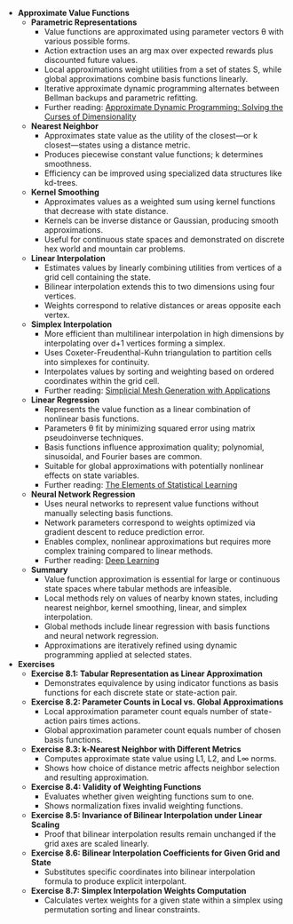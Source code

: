 - **Approximate Value Functions**
  - **Parametric Representations**
    - Value functions are approximated using parameter vectors θ with various possible forms.
    - Action extraction uses an arg max over expected rewards plus discounted future values.
    - Local approximations weight utilities from a set of states S, while global approximations combine basis functions linearly.
    - Iterative approximate dynamic programming alternates between Bellman backups and parametric refitting.
    - Further reading: [Approximate Dynamic Programming: Solving the Curses of Dimensionality](https://onlinelibrary.wiley.com/doi/book/10.1002/9781118032718)
  - **Nearest Neighbor**
    - Approximates state value as the utility of the closest—or k closest—states using a distance metric.
    - Produces piecewise constant value functions; k determines smoothness.
    - Efficiency can be improved using specialized data structures like kd-trees.
  - **Kernel Smoothing**
    - Approximates values as a weighted sum using kernel functions that decrease with state distance.
    - Kernels can be inverse distance or Gaussian, producing smooth approximations.
    - Useful for continuous state spaces and demonstrated on discrete hex world and mountain car problems.
  - **Linear Interpolation**
    - Estimates values by linearly combining utilities from vertices of a grid cell containing the state.
    - Bilinear interpolation extends this to two dimensions using four vertices.
    - Weights correspond to relative distances or areas opposite each vertex.
  - **Simplex Interpolation**
    - More efficient than multilinear interpolation in high dimensions by interpolating over d+1 vertices forming a simplex.
    - Uses Coxeter-Freudenthal-Kuhn triangulation to partition cells into simplexes for continuity.
    - Interpolates values by sorting and weighting based on ordered coordinates within the grid cell.
    - Further reading: [Simplicial Mesh Generation with Applications](https://ecommons.cornell.edu/handle/1813/6361)
  - **Linear Regression**
    - Represents the value function as a linear combination of nonlinear basis functions.
    - Parameters θ fit by minimizing squared error using matrix pseudoinverse techniques.
    - Basis functions influence approximation quality; polynomial, sinusoidal, and Fourier bases are common.
    - Suitable for global approximations with potentially nonlinear effects on state variables.
    - Further reading: [The Elements of Statistical Learning](https://web.stanford.edu/~hastie/ElemStatLearn/)
  - **Neural Network Regression**
    - Uses neural networks to represent value functions without manually selecting basis functions.
    - Network parameters correspond to weights optimized via gradient descent to reduce prediction error.
    - Enables complex, nonlinear approximations but requires more complex training compared to linear methods.
    - Further reading: [Deep Learning](https://www.deeplearningbook.org/)
  - **Summary**
    - Value function approximation is essential for large or continuous state spaces where tabular methods are infeasible.
    - Local methods rely on values of nearby known states, including nearest neighbor, kernel smoothing, linear, and simplex interpolation.
    - Global methods include linear regression with basis functions and neural network regression.
    - Approximations are iteratively refined using dynamic programming applied at selected states.
- **Exercises**
  - **Exercise 8.1: Tabular Representation as Linear Approximation**
    - Demonstrates equivalence by using indicator functions as basis functions for each discrete state or state-action pair.
  - **Exercise 8.2: Parameter Counts in Local vs. Global Approximations**
    - Local approximation parameter count equals number of state-action pairs times actions.
    - Global approximation parameter count equals number of chosen basis functions.
  - **Exercise 8.3: k-Nearest Neighbor with Different Metrics**
    - Computes approximate state value using L1, L2, and L∞ norms.
    - Shows how choice of distance metric affects neighbor selection and resulting approximation.
  - **Exercise 8.4: Validity of Weighting Functions**
    - Evaluates whether given weighting functions sum to one.
    - Shows normalization fixes invalid weighting functions.
  - **Exercise 8.5: Invariance of Bilinear Interpolation under Linear Scaling**
    - Proof that bilinear interpolation results remain unchanged if the grid axes are scaled linearly.
  - **Exercise 8.6: Bilinear Interpolation Coefficients for Given Grid and State**
    - Substitutes specific coordinates into bilinear interpolation formula to produce explicit interpolant.
  - **Exercise 8.7: Simplex Interpolation Weights Computation**
    - Calculates vertex weights for a given state within a simplex using permutation sorting and linear constraints.
